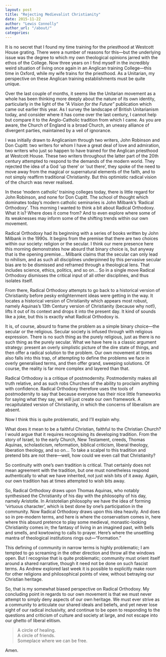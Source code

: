 ```yaml
---
layout: post
title: "Rejecting Medievalist Christianity"
date: 2015-11-22
author: "Lewis Connolly"
author_url: "/about/"
categories:
---
```


It is no secret that I found my time training for the priesthood at Westcott House grating. There were a number of reasons for this—but the underlying issue was the degree to which my own theological opinions jarred with the ethos of the College. Now three years on I find myself in the incredibly weird situation of living once again in an Anglican training College—this time in Oxford, while my wife trains for the priesthood. As a Unitarian, my perspective on these Anglican training establishments must be quite unique.

Over the last couple of months, it seems like the Unitarian movement as a whole has been thinking more deeply about the nature of its own identity, particularly in the light of the *“A Vision for the Future”* publication which came out earlier this year. As I survey the landscape of British Unitarianism today, and consider where it has come over the last century, I cannot help but compare it to the Anglo-Catholic tradition from which I came. As you are aware, the Church of England is a broad Church, an uneasy alliance of divergent parties, maintained by a veil of ignorance.

I was initially drawn to Anglicanism through two writers, John Robinson and Don Cupitt: two writers for whom I have a great deal of love and admiration, two writers who just so happen to have trained for the Anglican priesthood at Westcott House. These two writers throughout the latter part of the 20th century attempted to respond to the demands of the modern world. They rejected the idea of a God ‘up there’ or ‘out there’, they spoke of the need to move away from the magical or supernatural elements of the faith, and to not simply reaffirm traditional Christianity. But this optimistic radical vision of the church was never realised.

In these ‘modern catholic’ training colleges today, there is little regard for John Robinson, and none for Don Cupitt. The school of thought which dominates today’s modern catholic seminaries is John Milbank’s ‘Radical Orthodoxy’. This morning I wanted to think a bit about Radical Orthodoxy. What it is? Where does it come from? And to even explore where some of its weaknesses may inform some of the shifting trends within our own movement.

Radical Orthodoxy had its beginning with a series of books written by John Milbank in the 1990s. It begins from the premise that there are two choices within our society: religion or the secular. I think our mere presence here this morning demonstrates how absurd that binary choice is, but anyway that is the opening premise… Milbank claims that the secular can only lead to nihilism, and as such all disciplines underpinned by this pervasive secular bias are to be dismissed and reframed through a theological lens. That includes science, ethics, politics, and so on… So in a single move Radical Orthodoxy dismisses the critical input of all other disciplines, and thus isolates itself.

From there, Radical Orthodoxy attempts to go back to a historical version of Christianity before pesky enlightenment ideas were getting in the way. It locates a historical version of Christianity which appears most robust, namely Aquinas’s 13th Century version of Christianity (because why not!), lifts it out of its context and drops it into the present day. It kind of sounds like a joke, but this is exactly what Radical Orthodoxy is.

It is, of course, absurd to frame the problem as a simple binary choice—the secular or the religious. Secular society is infused through with religious expression. There is no such thing as the purely religious, just as there is no such thing as the purely secular. What we have here is a classic argument strategy: present an overly simplistic picture of the dire state of things, and then offer a radical solution to the problem. Our own movement at times also falls into this trap, of attempting to define the problems we face in overly generalised terms, and then offer grand, sweeping solutions. Of course, the reality is far more complex and layered than that.

Radical Orthodoxy is a critique of postmodernity. Postmodernity makes all truth relative, and as such robs Churches of the ability to proclaim anything with confidence. Radical Orthodoxy therefore uses the tools of postmodernity to say that because everyone has their nice little frameworks for saying what they say, we will just create our own framework. A recapitulated version of Christianity, in which the concerns of liberalism are absent.

Now I think this is quite problematic, and I’ll explain why.

What does it mean to be a faithful Christian, faithful to the Christian Church? I would argue that it requires recognising its developing tradition. From the story of Israel, to the early Church, New Testament, creeds, Thomas Aquinas, scholasticism, reformation, biblical criticism, liberal theology, liberation theology, and so on… To take a scalpel to this tradition and pretend bits are not there—well, how could we even call that Christianity?

So continuity with one’s own tradition is critical. That certainly does not mean agreement with the tradition, but one must nonetheless respond authentically to what we have inherited, not just wish bits of it away. Again, our own tradition has at times attempted to wish bits away.

So, Radical Orthodoxy draws upon Thomas Aquinas, who notably synthesised the Christianity of his day with the philosophy of his day, namely Aristotle. In Aristotelian philosophy we have the idea of forming ‘virtuous character’, which is best done by one’s participation in the community. Now Radical Orthodoxy draws upon this idea heavily. And does so in pre-modern terms, and here is where the conservatism comes in, here where this absurd pretence to play some medieval, monastic-looking Christianity comes in; the fantasy of living in an imagined past, with bells and smells, and kowtowing to calls to prayer. Here’s where the unsettling mantra of theological institutions rings out—“Formation.”

This defining of community in narrow terms is highly problematic; I am tempted to go screaming in the other direction and throw all the windows open. But I recognise that is quite problematic; community must orient itself around a shared narrative, though it need not be done on such fascist terms. As Andrew explored last week it is possible to explicitly make room for other religions and philosophical points of view, without betraying our Christian heritage.

So, that is my somewhat biased perspective on Radical Orthodoxy. My concluding point in regards to our own movement is that we must never attempt to simply deny aspects of our own heritage. We must ever strive as a community to articulate our shared ideals and beliefs, and yet never lose sight of our radical inclusivity, and continue to be open to responding to the questions and criticism of culture and society at large, and not escape into our ghetto of liberal elitism.

> A circle of healing.  
> A circle of friends.  
> Someplace where we can be free.

Amen.